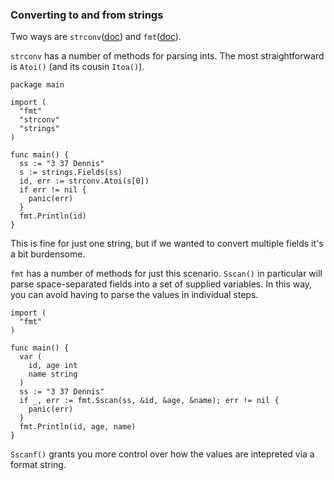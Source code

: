 ### Converting to and from strings

Two ways are `strconv`([doc][strconv]) and `fmt`([doc][fmt]).

`strconv` has a number of methods for parsing ints. The most straightforward is `Atoi()` (and its cousin `Itoa()`).

~~~~
package main

import (
  "fmt"
  "strconv"
  "strings"
)

func main() {
  ss := "3 37 Dennis"
  s := strings.Fields(ss)
  id, err := strconv.Atoi(s[0])
  if err != nil {
    panic(err)
  }
  fmt.Println(id)
}
~~~~

This is fine for just one string, but if we wanted to convert multiple fields it's a bit burdensome.

`fmt` has a number of methods for just this scenario. `Sscan()` in particular will parse space-separated fields into a set of supplied variables. In this way, you can avoid having to parse the values in individual steps.

~~~~
import (
  "fmt"
)

func main() {
  var (
    id, age int
    name string
  )
  ss := "3 37 Dennis"
  if _, err := fmt.Sscan(ss, &id, &age, &name); err != nil {
    panic(err)
  }
  fmt.Println(id, age, name)
}
~~~~

`Sscanf()` grants you more control over how the values are intepreted via a format string.

[fmt]: http://weekly.golang.org/pkg/fmt/
[strconv]: http://weekly.golang.org/pkg/strconv/